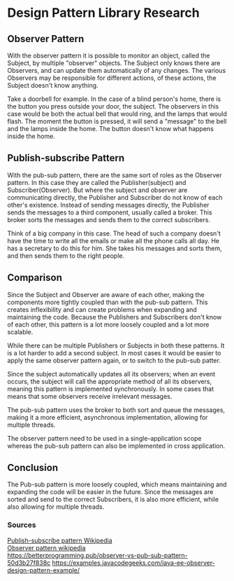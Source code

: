 # Design Pattern Library Research

## Observer Pattern

With the observer pattern it is possible to monitor an object, called the Subject, by multiple "observer" objects. The Subject only knows there are Observers, and can update them automatically of any changes. The various Observers may be responsible for different actions, of these actions, the Subject doesn't know anything. 

Take a doorbell for example. In the case of a blind person's home, there is the button you press outside your door, the subject. The observers in this case would be both the actual bell that would ring, and the lamps that would flash. The moment the button is pressed, it will send a "message" to the bell and the lamps inside the home. The button doesn't know what happens inside the home. 

## Publish-subscribe Pattern

With the pub-sub pattern, there are the same sort of roles as the Observer pattern. In this case they are called the Publisher(subject) and Subscriber(Observer). But where the subject and observer are communicating directly, the Publisher and Subscriber do not know of each other's existence. Instead of sending messages directly, the Publisher sends the messages to a third component, usually called a broker. This broker sorts the messages and sends them to the correct subscribers. 

Think of a big company in this case. The head of such a company doesn't have the time to write all the emails or make all the phone calls all day. He has a secretary to do this for him. She takes his messages and sorts them, and then sends them to the right people. 

## Comparison

Since the Subject and Observer are aware of each other, making the components more tightly coupled than with the pub-sub pattern. This creates inflexibility and can create problems when expanding and maintaining the code. Because the Publishers and Subscribers don't know of each other, this pattern is a lot more loosely coupled and a lot more scalable. 

While there can be multiple Publishers or Subjects in both these patterns. It is a lot harder to add a second subject. In most cases it would be easier to apply the same observer pattern again, or to switch to the pub-sub patter. 

Since the subject automatically updates all its observers; when an event occurs, the subject will call the appropriate method of all its observers, meaning this pattern is implemented synchronously. In some cases that means that some observers receive irrelevant messages. 

The pub-sub pattern uses the broker to both sort and queue the messages, making it a more efficient, asynchronous implementation, allowing for multiple threads.  

The observer pattern need to be used in a single-application scope whereas the pub-sub pattern can also be implemented in cross application. 

## Conclusion

The Pub-sub pattern is more loosely coupled, which means maintaining and expanding the code will be easier in the future. Since the messages are sorted and send to the correct Subscribers, it is also more efficient, while also allowing for multiple threads.  


### Sources
[Publish-subscribe pattern Wikipedia](https://en.wikipedia.org/wiki/Publish%E2%80%93subscribe_pattern)  
[Observer pattern wikipedia](https://en.wikipedia.org/wiki/Observer_pattern)  
https://betterprogramming.pub/observer-vs-pub-sub-pattern-50d3b27f838c
https://examples.javacodegeeks.com/java-ee-observer-design-pattern-example/
